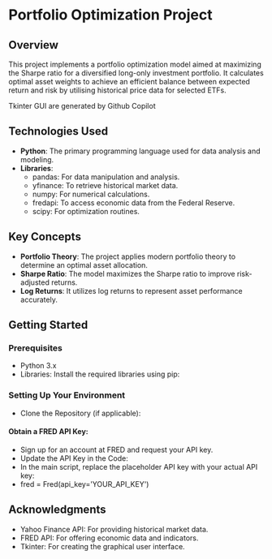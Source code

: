 # Portfolio Optimization Project

## Overview

This project implements a portfolio optimization model aimed at maximizing the Sharpe ratio for a diversified long-only investment portfolio. It calculates optimal asset weights to achieve an efficient balance between expected return and risk by utilising historical price data for selected ETFs.

Tkinter GUI are generated by Github Copilot

## Technologies Used

- **Python**: The primary programming language used for data analysis and modeling.
- **Libraries**:
  - pandas: For data manipulation and analysis.
  - yfinance: To retrieve historical market data.
  - numpy: For numerical calculations.
  - fredapi: To access economic data from the Federal Reserve.
  - scipy: For optimization routines.

## Key Concepts

- **Portfolio Theory**: The project applies modern portfolio theory to determine an optimal asset allocation.
- **Sharpe Ratio**: The model maximizes the Sharpe ratio to improve risk-adjusted returns.
- **Log Returns**: It utilizes log returns to represent asset performance accurately.

## Getting Started

### Prerequisites

- Python 3.x
- Libraries: Install the required libraries using pip:

### Setting Up Your Environment
- Clone the Repository (if applicable):

#### Obtain a FRED API Key:
- Sign up for an account at FRED and request your API key.
- Update the API Key in the Code:
- In the main script, replace the placeholder API key with your actual API key:
- fred = Fred(api_key='YOUR_API_KEY')

## Acknowledgments
- Yahoo Finance API: For providing historical market data.
- FRED API: For offering economic data and indicators.
- Tkinter: For creating the graphical user interface.
